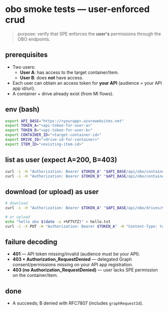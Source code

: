 # obo smoke tests — user-enforced crud

> purpose: verify that SPE enforces the **user's** permissions through the OBO endpoints.

## prerequisites
- Two users:
  - **User A**: has access to the target container/item.
  - **User B**: does **not** have access.
- Each user can obtain an access token for **your API** (audience = your API app id/uri).
- A container + drive already exist (from MI flows).

## env (bash)
```bash
export API_BASE="https://<yourapp>.azurewebsites.net"
export TOKEN_A="<api-token-for-user-a>"
export TOKEN_B="<api-token-for-user-b>"
export CONTAINER_ID="<target-container-id>"
export DRIVE_ID="<drive-id-for-container>"
export ITEM_ID="<existing-item-id>"
```

## list as user (expect A=200, B=403)
```bash
curl -i -H "Authorization: Bearer $TOKEN_A" "$API_BASE/api/obo/containers/$CONTAINER_ID/children"
curl -i -H "Authorization: Bearer $TOKEN_B" "$API_BASE/api/obo/containers/$CONTAINER_ID/children"
```

## download (or upload) as user
```bash
# download
curl -i -H "Authorization: Bearer $TOKEN_A" "$API_BASE/api/obo/drives/$DRIVE_ID/items/$ITEM_ID/content"

# or upload
echo "hello obo $(date -u +%FT%TZ)" > hello.txt
curl -i -X PUT -H "Authorization: Bearer $TOKEN_A" -H "Content-Type: text/plain"   --data-binary @hello.txt "$API_BASE/api/obo/containers/$CONTAINER_ID/files/folder1/hello.txt"
```

## failure decoding
- **401** — API token missing/invalid (audience must be your API).
- **403 + Authorization_RequestDenied** — delegated Graph consent/permissions missing on your API app registration.
- **403 (no Authorization_RequestDenied)** — user lacks SPE permission on the container/item.

## done
- A succeeds; B denied with RFC7807 (includes `graphRequestId`).
